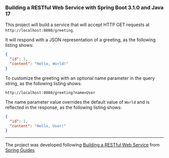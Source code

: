 ### Building a RESTful Web Service with Spring Boot 3.1.0 and Java 17

This project will build a service that will accept HTTP GET requests at `http://localhost:8080/greeting`.

It will respond with a JSON representation of a greeting, as the following listing shows:

```json
{
  "id": 1,
  "content": "Hello, World!"
}
```

To customize the greeting with an optional name parameter in the query string, as the following listing shows:

```http
http://localhost:8080/greeting?name=User
```

The name parameter value overrides the default value of `World` and is reflected in the response, as the following listing shows:

```json
{
  "id": 1,
  "content": "Hello, User!"
}
```

---

The project was developed following [Building a RESTful Web Service](https://spring.io/guides/gs/rest-service/ "Building a RESTful Web Service")
from  [Spring Guides](https://spring.io/guides "Spring Guides")
